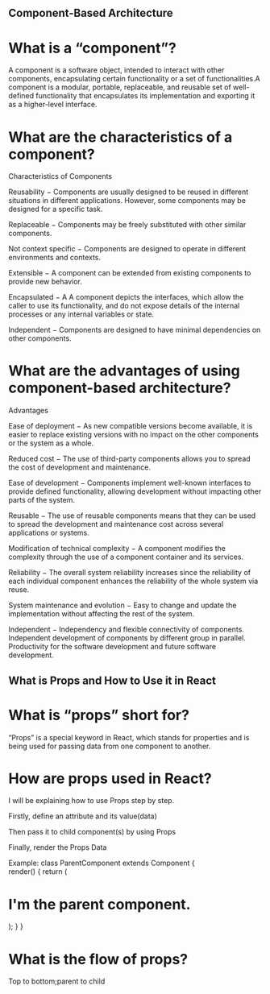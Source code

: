 ## Component-Based Architecture

# What is a “component”?

A component is a software object, intended to interact with other components, encapsulating certain functionality or a set of functionalities.A component is a modular, portable, replaceable, and reusable set of well-defined functionality that encapsulates its implementation and exporting it as a higher-level interface.

# What are the characteristics of a component?

Characteristics of Components

Reusability − Components are usually designed to be reused in different situations in different applications. However, some components may be designed for a specific task.

Replaceable − Components may be freely substituted with other similar components.

Not context specific − Components are designed to operate in different environments and contexts.

Extensible − A component can be extended from existing components to provide new behavior.

Encapsulated − A A component depicts the interfaces, which allow the caller to use its functionality, and do not expose details of the internal processes or any internal variables or state.

Independent − Components are designed to have minimal dependencies on other components.

# What are the advantages of using component-based architecture?

Advantages

Ease of deployment − As new compatible versions become available, it is easier to replace existing versions with no impact on the other components or the system as a whole.

Reduced cost − The use of third-party components allows you to spread the cost of development and maintenance.

Ease of development − Components implement well-known interfaces to provide defined functionality, allowing development without impacting other parts of the system.

Reusable − The use of reusable components means that they can be used to spread the development and maintenance cost across several applications or systems.

Modification of technical complexity − A component modifies the complexity through the use of a component container and its services.

Reliability − The overall system reliability increases since the reliability of each individual component enhances the reliability of the whole system via reuse.

System maintenance and evolution − Easy to change and update the implementation without affecting the rest of the system.

Independent − Independency and flexible connectivity of components. Independent development of components by different group in parallel. Productivity for the software development and future software development.

## What is Props and How to Use it in React

# What is “props” short for?

“Props” is a special keyword in React, which stands for properties and is being used for passing data from one component to another.

# How are props used in React?

I will be explaining how to use Props step by step.

Firstly, define an attribute and its value(data)

Then pass it to child component(s) by using Props

Finally, render the Props Data

Example:
class ParentComponent extends Component {  
  render() {
    return (
      <h1>
        I'm the parent component.
        <ChildComponent />
      </h1>
    );
  }
}

# What is the flow of props?

Top to bottom;parent to child